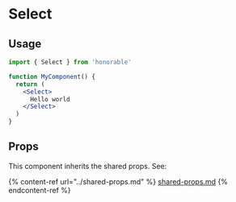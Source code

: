 # Select

## Usage

```jsx
import { Select } from 'honorable'

function MyComponent() {
  return (
    <Select>
      Hello world
    </Select>
  )
}
```

## Props

This component inherits the shared props. See:

{% content-ref url="../shared-props.md" %}
[shared-props.md](../shared-props.md)
{% endcontent-ref %}

